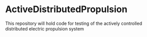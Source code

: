 # ActiveDistributedPropulsion
This repository will hold code for testing of the actively controlled distributed electric propulsion system
